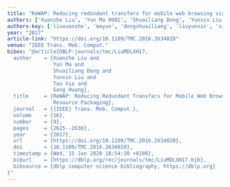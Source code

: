 ```yaml
---
title: "ReWAP: Reducing redundant transfers for mobile web browsing via app-specific resource packaging"
authors: ['Xuanzhe Liu', 'Yun Ma 0002', 'Shuailiang Dong', 'Yunxin Liu', 'Tao Xie 0001', 'Gang Huang 0001']
authors-key: ['liuxuanzhe', 'mayun', 'dongshuailiang', 'liuyunxin', 'xietao', 'huanggang']
year: "2017"
article-link: "https://doi.org/10.1109/TMC.2016.2634020"
venue: "IEEE Trans. Mob. Comput."
bibex: "@article{DBLP:journals/tmc/LiuMDLXH17,
  author    = {Xuanzhe Liu and
               Yun Ma and
               Shuailiang Dong and
               Yunxin Liu and
               Tao Xie and
               Gang Huang},
  title     = {ReWAP: Reducing Redundant Transfers for Mobile Web Browsing via App-Specific
               Resource Packaging},
  journal   = {{IEEE} Trans. Mob. Comput.},
  volume    = {16},
  number    = {9},
  pages     = {2625--2638},
  year      = {2017},
  url       = {https://doi.org/10.1109/TMC.2016.2634020},
  doi       = {10.1109/TMC.2016.2634020},
  timestamp = {Wed, 15 Jan 2020 18:54:30 +0100},
  biburl    = {https://dblp.org/rec/journals/tmc/LiuMDLXH17.bib},
  bibsource = {dblp computer science bibliography, https://dblp.org}
}"
---
```

